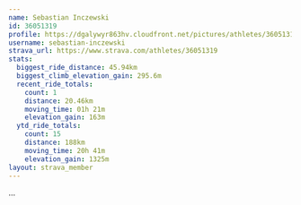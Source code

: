 ```yaml
---
name: Sebastian Inczewski
id: 36051319
profile: https://dgalywyr863hv.cloudfront.net/pictures/athletes/36051319/10635839/2/large.jpg
username: sebastian-inczewski
strava_url: https://www.strava.com/athletes/36051319
stats:
  biggest_ride_distance: 45.94km
  biggest_climb_elevation_gain: 295.6m
  recent_ride_totals:
    count: 1
    distance: 20.46km
    moving_time: 01h 21m
    elevation_gain: 163m
  ytd_ride_totals:
    count: 15
    distance: 188km
    moving_time: 20h 41m
    elevation_gain: 1325m
layout: strava_member
--- 
```

...

